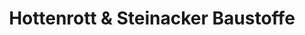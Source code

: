 ---
title: "Hottenrott & Steinacker Baustoffe"
url: /oberstenfeld/hottenrott-und-steinacker-baustoffe/
shop: Baumarkt
---